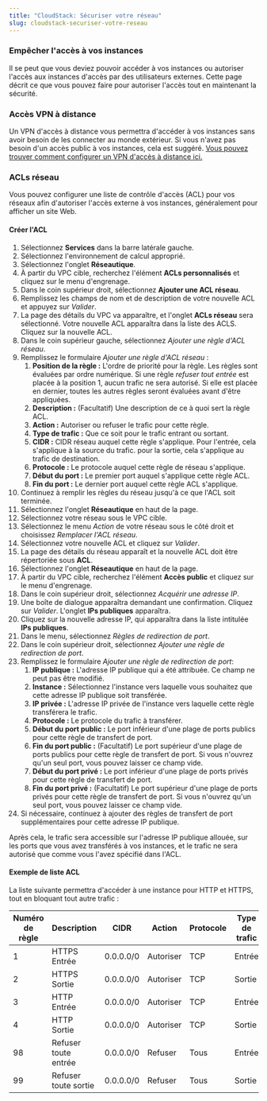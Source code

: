 ```yaml
---
title: "CloudStack: Sécuriser votre réseau"
slug: cloudstack-securiser-votre-reseau
---
```


### Empêcher l'accès à vos instances

Il se peut que vous deviez pouvoir accéder à vos instances ou autoriser l'accès aux instances d'accès par des utilisateurs externes. Cette page décrit ce que vous pouvez faire pour autoriser l'accès tout en maintenant la sécurité.

### Accès VPN à distance

Un VPN d'accès à distance vous permettra d'accéder à vos instances sans avoir besoin de les connecter au monde extérieur. Si vous n'avez pas besoin d'un accès public à vos instances, cela est suggéré. [Vous pouvez trouver comment configurer un VPN d'accès à distance ici.](../cloudstack-compute-service/cloudstack-vpn-using-remote-access.md)

### ACLs réseau

Vous pouvez configurer une liste de contrôle d'accès (ACL) pour vos réseaux afin d'autoriser l'accès externe à vos instances, généralement pour afficher un site Web.

#### Créer l'ACL

1. Sélectionnez **Services** dans la barre latérale gauche.
1. Sélectionnez l'environnement de calcul approprié.
1. Sélectionnez l'onglet **Réseautique**.
1. À partir du VPC cible, recherchez l'élément **ACLs personnalisés** et cliquez sur le menu d'engrenage.
1. Dans le coin supérieur droit, sélectionnez **Ajouter une ACL réseau**.
1. Remplissez les champs de nom et de description de votre nouvelle ACL et appuyez sur *Valider*.
1. La page des détails du VPC va apparaître, et l'onglet **ACLs réseau** sera sélectionné. Votre nouvelle ACL apparaîtra dans la liste des ACLS. Cliquez sur la nouvelle ACL.
1. Dans le coin supérieur gauche, sélectionnez *Ajouter une règle d'ACL réseau*.
1. Remplissez le formulaire *Ajouter une règle d'ACL réseau* :
   1. **Position de la règle :** L'ordre de priorité pour la règle. Les règles sont évaluées par ordre numérique. Si une règle *refuser tout entrée* est placée à la position 1, aucun trafic ne sera autorisé. Si elle est placée en dernier, toutes les autres règles seront évaluées avant d'être appliquées.
   1. **Description :** (Facultatif) Une description de ce à quoi sert la règle ACL.
   1. **Action :** Autoriser ou refuser le trafic pour cette règle.
   1. **Type de trafic :** Que ce soit pour le trafic entrant ou sortant.
   1. **CIDR :** CIDR réseau auquel cette règle s'applique. Pour l'entrée, cela s'applique à la source du trafic. pour la sortie, cela s'applique au trafic de destination.
   1. **Protocole :** Le protocole auquel cette règle de réseau s'applique.
   1. **Début du port :** Le premier port auquel s'applique cette règle ACL.
   1. **Fin du port :** Le dernier port auquel cette règle ACL s'applique.
1. Continuez à remplir les règles du réseau jusqu'à ce que l'ACL soit terminée.
1. Sélectionnez l'onglet **Réseautique** en haut de la page.
1. Sélectionnez votre réseau sous le VPC cible.
1. Sélectionnez le menu *Action* de votre réseau sous le côté droit et choisissez *Remplacer l'ACL réseau*.
1. Sélectionnez votre nouvelle ACL et cliquez sur *Valider*.
1. La page des détails du réseau apparaît et la nouvelle ACL doit être répertoriée sous **ACL**.
1. Sélectionnez l'onglet **Réseautique** en haut de la page.
1. À partir du VPC cible, recherchez l'élément **Accès public** et cliquez sur le menu d'engrenage.
1. Dans le coin supérieur droit, sélectionnez *Acquérir une adresse IP*.
1. Une boîte de dialogue apparaîtra demandant une confirmation. Cliquez sur *Valider*.  L'onglet **IPs publiques** apparaîtra.
1. Cliquez sur la nouvelle adresse IP, qui apparaîtra dans la liste intitulée **IPs publiques**.
1. Dans le menu, sélectionnez *Règles de redirection de port*.
1. Dans le coin supérieur droit, sélectionnez *Ajouter une règle de redirection de port*.
1. Remplissez le formulaire *Ajouter une règle de redirection de port*:
    1. **IP publique :** L'adresse IP publique qui a été attribuée. Ce champ ne peut pas être modifié.
    1. **Instance :** Sélectionnez l'instance vers laquelle vous souhaitez que cette adresse IP publique soit transférée.
    1. **IP privée :** L'adresse IP privée de l'instance vers laquelle cette règle transférera le trafic.
    1. **Protocole :** Le protocole du trafic à transférer.
    1. **Début du port public :** Le port inférieur d'une plage de ports publics pour cette règle de transfert de port.
    1. **Fin du port public :** (Facultatif) Le port supérieur d'une plage de ports publics pour cette règle de transfert de port. Si vous n'ouvrez qu'un seul port, vous pouvez laisser ce champ vide.
    1. **Début du port privé :** Le port inférieur d'une plage de ports privés pour cette règle de transfert de port.
    1. **Fin du port privé :** (Facultatif) Le port supérieur d'une plage de ports privés pour cette règle de transfert de port. Si vous n'ouvrez qu'un seul port, vous pouvez laisser ce champ vide.
1. Si nécessaire, continuez à ajouter des règles de transfert de port supplémentaires pour cette adresse IP publique.

Après cela, le trafic sera accessible sur l'adresse IP publique allouée, sur les ports que vous avez transférés à vos instances, et le trafic ne sera autorisé que comme vous l'avez spécifié dans l'ACL.

#### Exemple de liste ACL

La liste suivante permettra d'accéder à une instance pour HTTP et HTTPS, tout en bloquant tout autre trafic :

| Numéro de règle | Description | CIDR | Action | Protocole | Type de trafic | Début du port | Fin du port |
| --- | --- | --- | --- | --- | --- | --- | --- |
| 1 | HTTPS Entrée | 0.0.0.0/0 | Autoriser | TCP | Entrée | 443 | 443 |
| 2 | HTTPS Sortie | 0.0.0.0/0 | Autoriser | TCP | Sortie | 443 | 443 |
| 3 | HTTP Entrée | 0.0.0.0/0 | Autoriser | TCP | Entrée | 80 | 80 |
| 4 | HTTP Sortie | 0.0.0.0/0 | Autoriser | TCP | Sortie | 80 | 80 |
| 98 | Refuser toute entrée | 0.0.0.0/0 | Refuser | Tous | Entrée | 1 | 65535 |
| 99 | Refuser toute sortie | 0.0.0.0/0 | Refuser | Tous | Sortie | 1 | 65535 |
